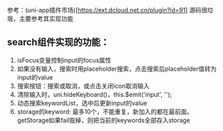 参考：(uni-app插件市场)[https://ext.dcloud.net.cn/plugin?id=91] 源码很垃圾，主要参考其实现功能
## search组件实现的功能：
1. isFocus变量控制input的focus属性
2. 如果没有输入，搜索时用placeholder搜索，点击搜索后placeholder值转为input的value
3. 搜索按钮：搜索或取消，或点击关闭icon取消输入
4. 清除输入时，uni.hideKeyboard()，this.$emit('input', '');
5. 动态搜索keywordList，选中后更新input的value
6. storage的keyword: 最多10个，不能重复，新加入的都在最前面。getStorage如果fail毁掉，则把当前的keywords全部存入storage
